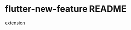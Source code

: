 # flutter-new-feature README

[extension](https://github.com/f1reworker/flutter-new-feature/blob/main/flutter-new-feature-0.0.1.vsix)